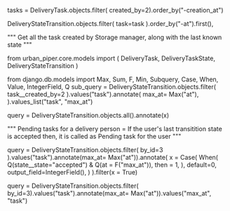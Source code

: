 tasks = DeliveryTask.objects.filter(
    created_by=2).order_by("-creation_at")

DeliveryStateTransition.objects.filter(
                                    task=task
                                    ).order_by("-at").first(),


"""
            Get all the task created by Storage manager, along with the 
            last  known state
"""

from urban_piper.core.models import (
    DeliveryTask,
    DeliveryTaskState,
    DeliveryStateTransition
)

from django.db.models import Max, Sum, F, Min, Subquery, Case, When, Value, IntegerField, Q
sub_query = DeliveryStateTransition.objects.filter(
                                    task__created_by=2
                                    ).values("task").annotate(
                                        max_at= Max("at"),
                                    ).values_list("task", "max_at")

query = DeliveryStateTransition.objects.all().annotate(x)



"""
Pending tasks for a delivery person =
    If the user's last transitition state is accepted then,
    it is called as Pending task for the user
"""

query = DeliveryStateTransition.objects.filter(
                                    by_id=3
                                ).values("task").annotate(max_at= Max("at")).annotate(
                                    x = Case(
                                        When(
                                            Q(state__state="accepted") & Q(at = F("max_at")),
                                            then = 1,
                                        ),
                                        default=0,
                                        output_field=IntegerField(),
                                    )
                                ).filter(x = True)


query = DeliveryStateTransition.objects.filter(
                                    by_id=3).values("task").annotate(max_at= Max("at")).values("max_at", "task")